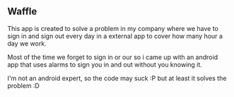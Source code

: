 ## Waffle

This app is created to solve a problem in my company where we have to sign in and sign out every day in a external app to cover how many hour a day we work.

Most of the time we forget to sign in or our so i came up with an android app that uses alarms to sign you in and out without you knowing it.

I'm not an android expert, so the code may suck :P but at least it solves the problem :D
